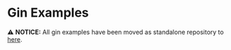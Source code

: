 # Gin Examples

⚠️  **NOTICE:** All gin examples have been moved as standalone repository to [here](https://github.com/Sean0124/hade/examples).
